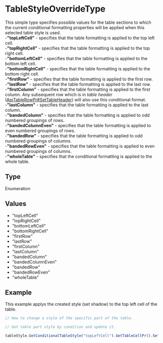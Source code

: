 # TableStyleOverrideType

This simple type specifies possible values for the table sections to which the current conditional formatting properties will be applied when this selected table style is used.\
-**"topLeftCell"** - specifies that the table formatting is applied to the top left cell.\
-**"topRightCell"** - specifies that the table formatting is applied to the top right cell.\
-**"bottomLeftCell"** - specifies that the table formatting is applied to the bottom left cell.\
-**"bottomRightCell"** - specifies that the table formatting is applied to the bottom right cell.\
-**"firstRow"** - specifies that the table formatting is applied to the first row.\
-**"lastRow"** - specifies that the table formatting is applied to the last row.\
-**"firstColumn"** - specifies that the table formatting is applied to the first column. Any subsequent row which is in *table header* ([ApiTableRowPr#SetTableHeader](../ApiTableRowPr/Methods/SetTableHeader.md)) will also use this conditional format.\
-**"lastColumn"** - specifies that the table formatting is applied to the last column.\
-**"bandedColumn"** - specifies that the table formatting is applied to odd numbered groupings of rows.\
-**"bandedColumnEven"** - specifies that the table formatting is applied to even numbered groupings of rows.\
-**"bandedRow"** - specifies that the table formatting is applied to odd numbered groupings of columns.\
-**"bandedRowEven"** - specifies that the table formatting is applied to even numbered groupings of columns.\
-**"wholeTable"** - specifies that the conditional formatting is applied to the whole table.

## Type

Enumeration

## Values

- "topLeftCell"
- "topRightCell"
- "bottomLeftCell"
- "bottomRightCell"
- "firstRow"
- "lastRow"
- "firstColumn"
- "lastColumn"
- "bandedColumn"
- "bandedColumnEven"
- "bandedRow"
- "bandedRowEven"
- "wholeTable"


## Example

This example applys the created style (set shadow) to the top left cell of the table.

```javascript editor-docx
// How to change a style of the specific part of the table.

// Get table part style by condition and update it.

tableStyle.GetConditionalTableStyle("topLeftCell").GetTableCellPr().SetShd("clear", 255, 0, 0);
```
